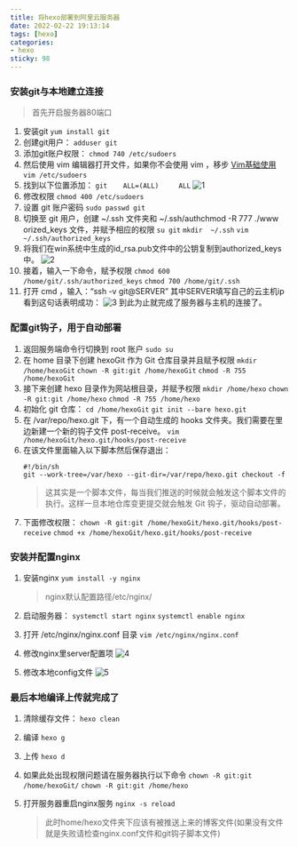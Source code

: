 ```yaml
---
title: 将hexo部署到阿里云服务器
date: 2022-02-22 19:13:14
tags: [hexo]
categories: 
- hexo
sticky: 98
---
```

### 安装git与本地建立连接
> 首先开启服务器80端口
1. 安装git
    `yum install git`
2. 创建git用户：
    `adduser git`
3. 添加git账户权限：
    `chmod 740 /etc/sudoers`
4. 然后使用 vim 编辑器打开文件，如果你不会使用 vim ，移步 [Vim基础使用](https://blog.csdn.net/weixin_43941364/article/details/104561592)
   `vim /etc/sudoers`
5. 找到以下位置添加：
    `git    ALL=(ALL)     ALL`
    ![1](http://img.zesion.top/picture/202203112218518.png)
6. 修改权限
    `chmod 400 /etc/sudoers`
7. 设置 git 账户密码
   `sudo passwd git`
8. 切换至 git 用户，创建 ~/.ssh 文件夹和 ~/.ssh/authchmod -R 777 ./www orized_keys 文件，并赋予相应的权限
    `su git`
    `mkdir  ~/.ssh`
    `vim  ~/.ssh/authorized_keys`
9. 将我们在win系统中生成的id_rsa.pub文件中的公钥复制到authorized_keys中。
    ![2](http://img.zesion.top/picture/202203112218605.png)
10.  接着，输入一下命令，赋予权限
    `chmod 600 /home/git/.ssh/authorized_keys`
    `chmod 700 /home/git/.ssh`
11. 打开 cmd ，输入：“ssh -v git@SERVER” 其中SERVER填写自己的云主机ip看到这句话表明成功：
    ![3](http://img.zesion.top/picture/202203112218151.png)
    到此为止就完成了服务器与主机的连接了。
### 配置git钩子，用于自动部署
1. 返回服务端命令行切换到 root 账户
   `sudo su`
2. 在 home 目录下创建 hexoGit 作为 Git 仓库目录并且赋予权限
    `mkdir /home/hexoGit`
    `chown -R git:git /home/hexoGit`
    `chmod -R 755 /home/hexoGit`
3. 接下来创建 hexo 目录作为网站根目录，并赋予权限
    `mkdir /home/hexo`
    `chown -R git:git /home/hexo`
    `chmod -R 755 /home/hexo`
4. 初始化 git 仓库：
	`cd /home/hexoGit`
    `git init --bare hexo.git`
5. 在 /var/repo/hexo.git 下，有一个自动生成的 hooks 文件夹。我们需要在里边新建一个新的钩子文件 post-receive。
	`vim /home/hexoGit/hexo.git/hooks/post-receive`
6. 在该文件里面输入以下脚本然后保存退出：
	```
    #!/bin/sh
    git --work-tree=/var/hexo --git-dir=/var/repo/hexo.git checkout -f
   ```
    >这其实是一个脚本文件，每当我们推送的时候就会触发这个脚本文件的执行。这样一旦本地仓库变更提交就会触发 Git 钩子，驱动自动部署。
7. 下面修改权限：
	`chown -R git:git /home/hexoGit/hexo.git/hooks/post-receive`
    `chmod +x /home/hexoGit/hexo.git/hooks/post-receive`
### 安装并配置nginx
1. 安装nginx
    `yum install -y nginx`
    
    > nginx默认配置路径/etc/nginx/
2. 启动服务器：
	`systemctl start nginx`
    `systemctl enable nginx`
3. 打开 /etc/nginx/nginx.conf 目录
	`vim /etc/nginx/nginx.conf`
4. 修改nginx里server配置项
   ![4](http://img.zesion.top/picture/202203112218912.png)
5. 修改本地config文件
   ![5](http://img.zesion.top/picture/202203112218381.png)
### 最后本地编译上传就完成了
1. 清除缓存文件：
	`hexo clean`
2. 编译
   `hexo g`
3. 上传
    `hexo d`
4. 如果此处出现权限问题请在服务器执行以下命令
	`chown -R git:git /home/hexoGit/`
    `chown -R git:git /home/hexo`
5. 打开服务器重启nginx服务
    `nginx -s reload`
    
    >此时home/hexo文件夹下应该有被推送上来的博客文件(如果没有文件就是失败请检查nginx.conf文件和git钩子脚本文件)





